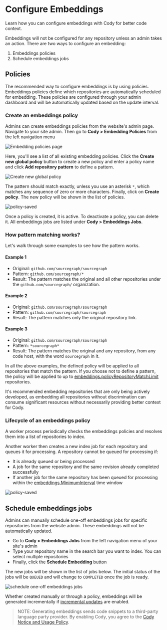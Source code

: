 # Configure Embeddings

<p class="subtitle">Learn how you can configure embeddings with Cody for better code context.</p>

Embeddings will not be configured for any repository unless an admin takes an action. There are two ways to configure an embedding:

1. Embeddings policies
2. Schedule embeddings jobs

## Policies

The recommended way to configure embeddings is by using policies. Embeddings policies define which repositories are automatically scheduled for embedding. These policies are configured through your admin dashboard and will be automatically updated based on the update interval.

### Create an embeddings policy

Admins can create embeddings policies from the website's admin page. Navigate to your site admin. Then go to **Cody > Embedding Policies** from the left navigation menu

<img src="https://storage.googleapis.com/sourcegraph-assets/docs/images/embeddings/embedding-policies.png" class="screenshot" alt="Embedding policies page">

Here, you'll see a list of all existing embedding policies. Click the **Create new global policy** button to create a new policy and enter a policy name and click **Add repository pattern** to define a pattern.

<img src="https://storage.googleapis.com/sourcegraph-assets/docs/images/embeddings/new-policy-create.png" class="screenshot" alt="Create new global policy">

The pattern should match exactly, unless you use an asterisk `*`, which matches any sequence of zero or more characters. Finally, click on **Create policy**. The new policy will be shown in the list of policies.

<img src="https://storage.googleapis.com/sourcegraph-assets/docs/images/embeddings/new-policy-saved.png" class="screenshot" alt="policy-saved">

Once a policy is created, it is active. To deactivate a policy, you can delete it. All embeddings jobs are listed under **Cody > Embeddings Jobs**.

### How pattern matching works?

Let's walk through some examples to see how the pattern works.

#### Example 1

- Original: `github.com/sourcegraph/sourcegraph`
- Pattern: `github.com/sourcegraph/*`
- Result: The pattern matches the original and all other repositories under the `github.com/sourcegraph/` organization.

#### Example 2

- Original: `github.com/sourcegraph/sourcegraph`
- Pattern: `github.com/sourcegraph/sourcegraph`
- Result: The pattern matches only the original repository link.

#### Example 3

- Original: `github.com/sourcegraph/sourcegraph`
- Pattern: `*sourcegraph*`
- Result: The pattern matches the original and any repository, from any code host, with the word `sourcegraph` in it.

In all the above examples, the defined policy will be applied to all repositories that match the pattern.
If you choose not to define a pattern, the policy will be applied to up to [embeddings.policyRepositoryMatchLimit](./usage-and-limits.md#configure-global-policy-match-limit) repositories.

It's recommended embedding repositories that are only being actively developed,
as embedding all repositories without discrimination can consume significant resources without necessarily providing better context for Cody.

### Lifecycle of an embeddings policy

A worker process periodically checks the embeddings policies and resolves them into a list of repositories to index.

Another worker then creates a new index job for each repository and queues it for processing.
A repository cannot be queued for processing if:

- It is already queued or being processed
- A job for the same repository and the same revision already completed successfully
- If another job for the same repository has been queued for processing within the [embeddings.MinimumInterval](./../embeddings.md#minimum-time-interval-between-automatically-scheduled-embeddings) time window

<img src="https://storage.googleapis.com/sourcegraph-assets/docs/images/embeddings/embeddings-jobs.png" class="screenshot" alt="policy-saved">

## Schedule embeddings jobs

Admins can manually schedule one-off embeddings jobs for specific repositories from the website admin. These embeddings will not be automatically updated.

- Go to **Cody > Embeddings Jobs** from the left navigation menu of your site's admin
- Type your repository name in the search bar you want to index. You can select multiple repositories
- Finally, click the **Schedule Embedding** button

The new jobs will be shown in the list of jobs below. The initial status of the jobs will be `QUEUED` and will change to `COMPLETED` once the job is ready.

<img src="https://storage.googleapis.com/sourcegraph-assets/docs/images/embeddings/schedule-one-off-jobs.png" class="screenshot" alt="schedule one-off embeddings jobs">

Whether created manually or through a policy, embeddings will be generated incrementally if [incremental updates](./../embeddings.md#incremental-embeddings) are enabled.

> NOTE: Generating embeddings sends code snippets to a third-party language party provider. By enabling Cody, you agree to the [Cody Notice and Usage Policy](https://sourcegraph.com/terms/cody-notice).
